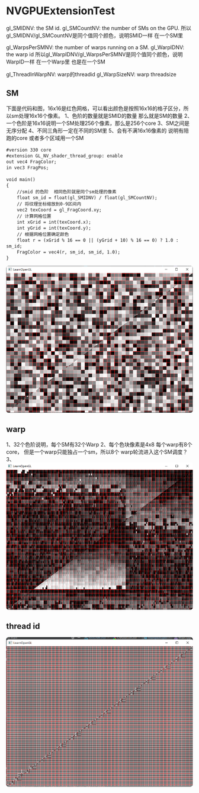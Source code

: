 # NVGPUExtensionTest

gl_SMIDNV: the SM id.
gl_SMCountNV: the number of SMs on the GPU.
所以gl_SMIDNV/gl_SMCountNV是同个值同个颜色，说明SMID一样 在一个SM里

gl_WarpsPerSMNV: the number of warps running on a SM.
gl_WarpIDNV: the warp id
所以gl_WarpIDNV/gl_WarpsPerSMNV是同个值同个颜色，说明WarpID一样 在一个Warp里 也是在一个SM

gl_ThreadInWarpNV: warp的threadid
gl_WarpSizeNV: warp threadsize

## SM

下面是代码和图，16x16是红色网格，可以看出颜色是按照16x16的格子区分，所以sm处理16x16个像素。
1、色阶的数量就是SMID的数量 那么就是SM的数量
2、一个色阶是16x16说明一个SM处理256个像素，那么是256个core
3、SM之间是无序分配
4、不同三角形一定在不同的SM里
5、会有不满16x16像素的 说明有陪跑的core  或者多个区域用一个SM
```
#version 330 core
#extension GL_NV_shader_thread_group: enable
out vec4 FragColor;
in vec3 FragPos;

void main()
{
    //smid 的色阶  相同色阶就是同个sm处理的像素
    float sm_id = float(gl_SMIDNV) / float(gl_SMCountNV);
    // 将纹理坐标缩放到0-9区间内
    vec2 texCoord = gl_FragCoord.xy;
    // 计算网格位置
    int xGrid = int(texCoord.x);
    int yGrid = int(texCoord.y);
    // 根据网格位置确定颜色
    float r = (xGrid % 16 == 0 || (yGrid + 10) % 16 == 0) ? 1.0 : sm_id;
    FragColor = vec4(r, sm_id, sm_id, 1.0);
}
```
![](Img/warpidpic.png)


## warp

1、32个色阶说明，每个SM有32个Warp
2、每个色块像素是4x8 每个warp有8个core， 但是一个warp只能独占一个sm，所以8个 warp轮流进入这个SM调度？
3、
![](Img/warp.png)


## thread id

![](Img/thread.png)